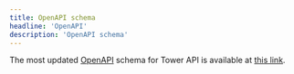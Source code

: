 ```yaml
---
title: OpenAPI schema
headline: 'OpenAPI'
description: 'OpenAPI schema'
---
```


The most updated [OpenAPI](https://swagger.io/specification/) schema for Tower API is available at [this link](https://tower.nf/openapi/nextflow-tower-api-latest.yml).
